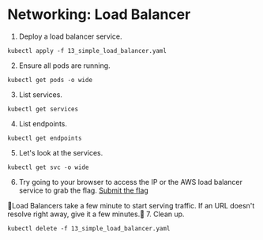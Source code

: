 # Networking: Load Balancer

1. Deploy a load balancer service.

```
kubectl apply -f 13_simple_load_balancer.yaml
```

2.  Ensure all pods are running.

```
kubectl get pods -o wide
```

3. List services.

```
kubectl get services
```

4. List endpoints.

```
kubectl get endpoints
```

5. Let's look at the services.

```
kubectl get svc -o wide
```

6. Try going to your browser to access the IP or the AWS load balancer service to grab the flag. [Submit the flag](https://devslop.ctfd.io/challenges#Challenge%2013-6)

 🚨Load Balancers take a few minute to start serving traffic. If an URL doesn't resolve right away, give it a few minutes.🚨
7. Clean up.

```
kubectl delete -f 13_simple_load_balancer.yaml
```
